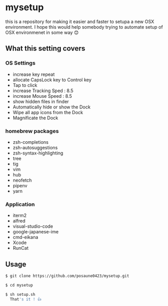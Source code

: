 # mysetup
this is a repository for making it easier and faster to setupa a new OSX environment.
I hope this would help somebody trying to automate setup of OSX environmenet in some way 😊


## What this setting covers

### OS Settings
- increase key repeat
- allocate CapsLock key to Control key
- Tap to click
- increase Tracking Sped : 8.5
- increase Mouse Speed : 8.5
- show hidden files in finder
- Automatically hide or show the Dock
- Wipe all app icons from the Dock
- Magnificate the Dock

### homebrew packages
- zsh-completions
- zsh-autosuggestions
- zsh-syntax-highlighting
- tree
- tig
- vim
- hub
- neofetch
- pipenv
- yarn

### Application
- iterm2
- alfred
- visual-studio-code
- google-japanese-ime
- cmd-eikana
- Xcode
- RunCat



## Usage

```bash
$ git clone https://github.com/posaune0423/mysetup.git

$ cd mysetup

$ sh setup.sh
  That's it ! 👍
```
